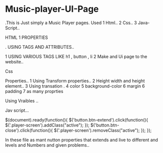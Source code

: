 # Music-player-UI-Page

.This is Just simply a Music Player pages.
Used
1 Html..
2 Css..
3 Java-Script..


HTML 
1 PROPERTIES

. USING TAGS AND ATTRIBUTES..

1 USING VARIOUS TAGS LIKE h1  , button , li 
2 Make and Ui page to the website..

Css 

Properties.. 
1 Using Transform properties..
2 Height width and height element..
3 Using transation .
4 color
5 background-color
6 margin
6 padding
7 as many proprties

Using Vraibles
..

Jav script...

$(document).ready(function(){
    $('button.btn-extend').click(function(){
      $('.player-screen').addClass("active");
    });
    $('button.btn-close').click(function(){
      $('.player-screen').removeClass("active");
    });
  });
  
  
  In these file as mant nutton properties that extends and live to different and levels and Numbers and given problems..



